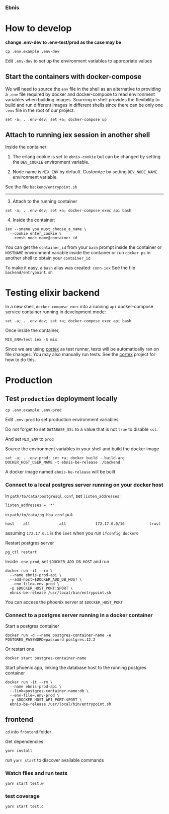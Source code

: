 ### Ebnis

# How to develop

**change .env-dev to .env-test/prod as the case may be**

```
cp .env.example .env-dev
```

Edit `.env-dev` to set up the environment variables to appropriate values

## Start the containers with docker-compose

We will need to source the `env` file in the shell as an alternative to
providing a `.env` file required by docker and docker-compose to read
environment variables when building images. Sourcing in shell provides
the flexibility to build and run different images in different shells since
there can be only one `.env` file in the root of our project.

```
set -a; . .env-dev; set +a; docker-compose up
```

## Attach to running iex session in another shell

Inside the container:

1. The erlang cookie is set to `ebnis-cookie` but can be changed by setting
   the `DEV_COOKIE` environment variable.

2. Node name is `MIX_ENV` by default. Customize by setting `DEV_NODE_NAME`
   environment variable.

See the file `backend/entrypoint.sh`

---

3. Attach to the running container

```
set -a; . .env-dev; set +a; docker-compose exec api bash
```

4. Inside the container:

```
iex --sname you_must_choose_a_name \
  --cookie enter_cookie \
  --remsh node_name@container_id
```

You can get the `container_id` from your `bash` prompt inside the container
or `HOSTNAME` environment variable inside the container
or run `docker ps` in another shell to obtain your `container_id`

To make it easy, a `bash` alias was created: `conn-iex`
See the file `backend/entrypoint.sh`

# Testing elixir backend

In a new shell, `docker-compose exec` into a running `api` docker-compose
service container running in development mode:

```
set -a; . .env-dev; set +a; docker-compose exec api bash
```

Once inside the container,

```
MIX_ENV=test iex -S mix
```

Since we are using [cortex](https://github.com/urbint/cortex) as test runner,
tests will be automatically ran on file changes. You may also manually run
tests. See the [cortex](https://github.com/urbint/cortex) project for how
to do this.

# Production

## Test `production` deployment locally

```
cp .env.example .env-prod
```

Edit `.env-prod` to set production environment variables

Do not forget to set `DATABASE_SSL` to a value that is not `true` to disable
`ssl`.

And set `MIX_ENV` to `prod`

Source the environment variables in your shell and build the docker image

```
set -a; . .env-prod; set +a; docker build --build-arg DOCKER_HOST_USER_NAME -t ebnis-be-release ./backend
```

A docker image named `ebnis-be-release` will be built

### Connect to a local postgres server running on your docker host

in `path/to/data/postgresql.conf`, set `listen_addresses`:

```
listen_addresses = '*'
```

in `path/to/data/pg_hba.conf` put:

```
host    all             all             172.17.0.0/16           trust
```

assuming `172.17.0.1` is the `inet` when you run `ifconfig docker0`

Restart postgres server

```
pg_ctl restart
```

Inside `.env-prod`, set `$DOCKER_ADD_DB_HOST` and run

```
docker run -it --rm \
  --name ebnis-prod-api \
  --add-host=$DOCKER_ADD_DB_HOST \
  --env-file=.env-prod \
  -p $DOCKER_HOST_PORT:$PORT \
  ebnis-be-release /usr/local/bin/entrypoint.sh
```

You can access the phoenix server at `$DOCKER_HOST_PORT`

### Connect to a postgres server running in a docker container

Start a postgres container

```
docker run -d --name postgres-container-name -e POSTGRES_PASSWORD=password postgres:12.2
```

Or restart one

```
docker start postgres-container-name
```

Start phoenix app, linking the database host to the running postgres container

```
docker run -it --rm \
  --name ebnis-prod-api \
  --link=postgres-container-name:db \
  --env-file=.env-prod \
  -p $DOCKER_HOST_API_PORT:$PORT \
  ebnis-be-release /usr/local/bin/entrypoint.sh
```

## frontend

`cd` into `frontend` folder

Get dependencies

`yarn install`

run `yarn start` to discover available commands

### Watch files and run tests

```
yarn start test.w
```

### test coverage

```
yarn start test.c
```
